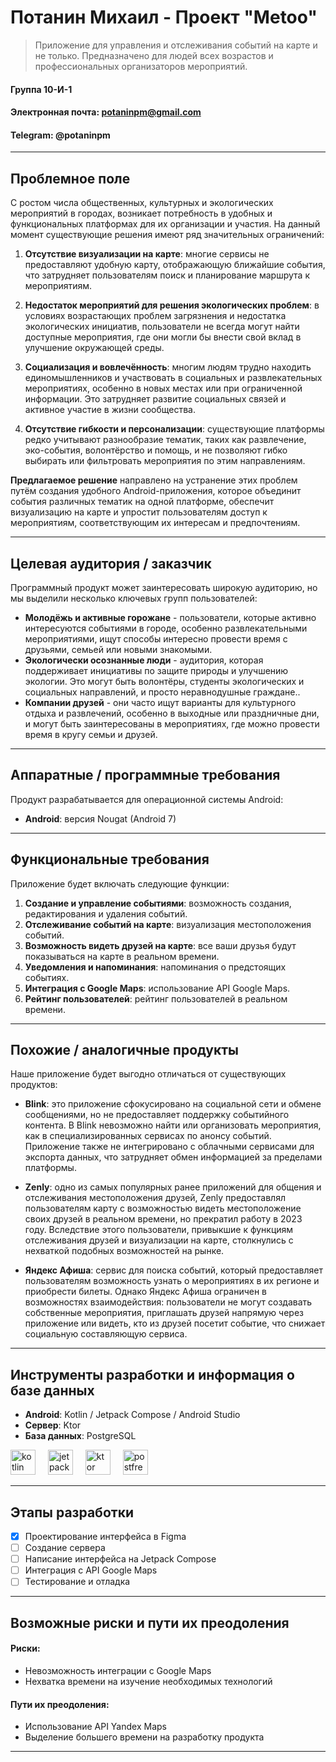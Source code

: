# Потанин Михаил - Проект "Metoo"

> Приложение для управления и отслеживания событий на карте и не только. Предназначено для людей всех возрастов и профессиональных организаторов мероприятий.

#### Группа 10-И-1

#### Электронная почта: potaninpm@gmail.com

#### Telegram: @potaninpm

---
## Проблемное поле

С ростом числа общественных, культурных и экологических мероприятий в городах, возникает потребность в удобных и функциональных платформах для их организации и участия. На данный момент существующие решения имеют ряд значительных ограничений:

1. **Отсутствие визуализации на карте**: многие сервисы не предоставляют удобную карту, отображающую ближайшие события, что затрудняет пользователям поиск и планирование маршрута к мероприятиям.
    
2. **Недостаток мероприятий для решения экологических проблем**: в условиях возрастающих проблем загрязнения и недостатка экологических инициатив, пользователи не всегда могут найти доступные мероприятия, где они могли бы внести свой вклад в улучшение окружающей среды.
    
3. **Социализация и вовлечённость**: многим людям трудно находить единомышленников и участвовать в социальных и развлекательных мероприятиях, особенно в новых местах или при ограниченной информации. Это затрудняет развитие социальных связей и активное участие в жизни сообщества.
    
4. **Отсутствие гибкости и персонализации**: существующие платформы редко учитывают разнообразие тематик, таких как развлечение, эко-события, волонтёрство и помощь, и не позволяют гибко выбирать или фильтровать мероприятия по этим направлениям.

**Предлагаемое решение** направлено на устранение этих проблем путём создания удобного Android-приложения, которое объединит события различных тематик на одной платформе, обеспечит визуализацию на карте и упростит пользователям доступ к мероприятиям, соответствующим их интересам и предпочтениям.

---

## Целевая аудитория / заказчик

Программный продукт может заинтересовать широкую аудиторию, но мы выделили несколько ключевых групп пользователей:
- **Молодёжь и активные горожане** - пользователи, которые активно интересуются событиями в городе, особенно развлекательными мероприятиями, ищут способы интересно провести время с друзьями, семьей или новыми знакомыми.
- **Экологически осознанные люди** - аудитория, которая поддерживает инициативы по защите природы и улучшению экологии. Это могут быть волонтёры, студенты экологических и социальных направлений, и просто неравнодушные граждане..
- **Компании друзей** - они часто ищут варианты для культурного отдыха и развлечений, особенно в выходные или праздничные дни, и могут быть заинтересованы в мероприятиях, где можно провести время в кругу семьи и друзей.

---

## Аппаратные / программные требования

Продукт разрабатывается для операционной системы Android:

- **Android**: версия Nougat (Android 7)

---

## Функциональные требования

Приложение будет включать следующие функции:

1. **Создание и управление событиями**: возможность создания, редактирования и удаления событий.
2. **Отслеживание событий на карте**: визуализация местоположения событий.
3. **Возможность видеть друзей на карте**: все ваши друзья будут показываться на карте в реальном времени.
4. **Уведомления и напоминания**: напоминания о предстоящих событиях.
5. **Интеграция с Google Maps**: использование API Google Maps.
6. **Рейтинг пользователей**: рейтинг пользователей в реальном времени.

---

## Похожие / аналогичные продукты

Наше приложение будет выгодно отличаться от существующих продуктов:

 - **Blink**: это приложение сфокусировано на социальной сети и обмене сообщениями, но не предоставляет поддержку событийного контента. В Blink невозможно найти или организовать мероприятия, как в специализированных сервисах по анонсу событий. Приложение также не интегрировано с облачными сервисами для экспорта данных, что затрудняет обмен информацией за пределами платформы.

 - **Zenly**: одно из самых популярных ранее приложений для общения и отслеживания местоположения друзей, Zenly предоставлял пользователям карту с возможностью видеть местоположение своих друзей в реальном времени, но прекратил работу в 2023 году. Вследствие этого пользователи, привыкшие к функциям отслеживания друзей и визуализации на карте, столкнулись с нехваткой подобных возможностей на рынке.

 - **Яндекс Афиша**: сервис для поиска событий, который предоставляет пользователям возможность узнать о мероприятиях в их регионе и приобрести билеты. Однако Яндекс Афиша ограничен в возможностях взаимодействия: пользователи не могут создавать собственные мероприятия, приглашать друзей напрямую через приложение или видеть, кто из друзей посетит событие, что снижает социальную составляющую сервиса.

---

## Инструменты разработки и информация о базе данных

- **Android**: Kotlin / Jetpack Compose / Android Studio
- **Сервер**: Ktor
- **База данных**: PostgreSQL

<p>
    <img height=40 alt="kotlin" src="https://cdn.jsdelivr.net/gh/devicons/devicon@latest/icons/kotlin/kotlin-original.svg" />
    <img width="12" />
    <img height=40 alt="jetpack compose" src="https://cdn.jsdelivr.net/gh/devicons/devicon@latest/icons/jetpackcompose/jetpackcompose-original.svg" />
    <img width="12" />
    <img height=40 alt="ktor" src="https://cdn.jsdelivr.net/gh/devicons/devicon@latest/icons/ktor/ktor-original.svg" />
    <img width="12" />
    <img height=40 alt="postfresql" src="https://cdn.jsdelivr.net/gh/devicons/devicon@latest/icons/postgresql/postgresql-original.svg" />
</p>

---

## Этапы разработки

- [x] Проектирование интерфейса в Figma
- [ ] Создание сервера
- [ ] Написание интерфейса на Jetpack Compose
- [ ] Интеграция с API Google Maps
- [ ] Тестирование и отладка

---

## Возможные риски и пути их преодоления

#### Риски:
- Невозможность интеграции с Google Maps
- Нехватка времени на изучение необходимых технологий
#### Пути их преодоления:
- Использование API Yandex Maps
- Выделение большего времени на разработку продукта
---
